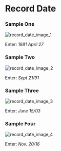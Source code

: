 # Record Date
<p></p>
<div id="accordion-help-modal">
  <h3>Sample One</h3>
  <div class="modal-field-guide" >
    <img src="/images/t_date_1.png" alt="record_date_image_1">
    <p>Enter: <em>1881 April 27</em></p>
  </div>
  <h3>Sample Two</h3>
  <div class="modal-field-guide" >
    <img src="/images/t_date_2.png" alt="record_date_image_2">
    <p>Enter: <em>Sept 21/91</em></p>
  </div>
  <h3>Sample Three</h3>
  <div class="modal-field-guide" >
    <img src="/images/t_date_3.png" alt="record_date_image_3">
    <p>Enter: <em>June 15/03</em></p>
  </div>
  <h3>Sample Four</h3>
  <div class="modal-field-guide" >
    <img src="/images/t_date_4.png" alt="record_date_image_4">
    <p>Enter: <em>Nov. 20/16</em></p>
  </div>
</div>
